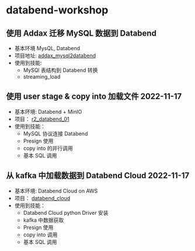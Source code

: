 # databend-workshop

## 使用 Addax 迁移 MySQL 数据到 Databend 
-  基本环境 MysQL,  Databend
- 项目地址: [addax_mysql2databend](https://github.com/wubx/databend-workshop/tree/main/addax_mysql2databend)
-  使用到技能:
   - MySQl 表结构到 Databend 转换
   - streaming_load
## 使用 user stage  & copy into 加载文件 2022-11-17
- 基本环境: Databend + MinIO
- 项目： [r2_databend_01](./load_data/r2_databend_01)
- 使用到技能：
   - MySQL 协议连接 Databend
   - Presign 使用
   - copy into 的并行调用
   - 基本 SQL 调用

## 从 kafka 中加载数据到 Databend Cloud 2022-11-17
- 基本环境: Databend Cloud on AWS
- 项目： [databend_cloud](./load_data/databend_cloud)
- 使用到技能：
  - Databend Cloud python Driver 安装
  - kafka 中数据获取
  - Presign 使用
  - copy into 调用
  - 基本 SQL 调用
  
